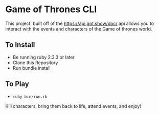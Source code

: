 # Game of Thrones CLI

This project, built off of the https://api.got.show/doc/ api allows you to interact with the events and characters of the Game of thrones world.

## To Install
* Be running ruby 2.3.3 or later
* Clone this Repository
* Run bundle install

## To Play
* `ruby bin/run.rb`

Kill characters, bring them back to life, attend events, and enjoy!
